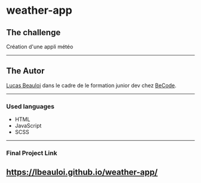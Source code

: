# weather-app
## The challenge
Création d'une appli météo

---
## The Autor 

[Lucas Beauloi](https://github.com/lbeauloi) dans le cadre de le formation junior dev chez [BeCode](https://becode.org/fr/).

---
### Used languages
- HTML
- JavaScript
- SCSS

---
### Final Project Link
https://lbeauloi.github.io/weather-app/
---
